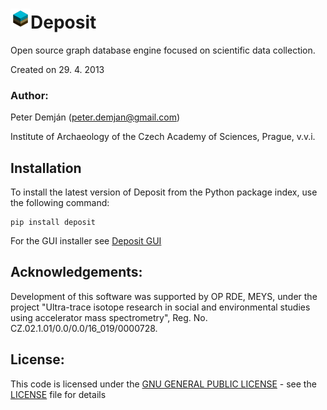 # <img src="dep_cube.svg" width="32">Deposit
Open source graph database engine focused on scientific data collection.

Created on 29. 4. 2013

### Author:
Peter Demján (peter.demjan@gmail.com)

Institute of Archaeology of the Czech Academy of Sciences, Prague, v.v.i.

## Installation

To install the latest version of Deposit from the Python package index, use the following command:
```
pip install deposit
```

For the GUI installer see [Deposit GUI](https://github.com/demjanp/deposit_gui/releases/latest)

## Acknowledgements: <a name="acknowledgements"></a>

Development of this software was supported by OP RDE, MEYS, under the project "Ultra-trace isotope research in social and environmental studies using accelerator mass spectrometry", Reg. No. CZ.02.1.01/0.0/0.0/16_019/0000728.

## License: <a name="license"></a>

This code is licensed under the [GNU GENERAL PUBLIC LICENSE](https://www.gnu.org/licenses/gpl-3.0.en.html) - see the [LICENSE](LICENSE) file for details
